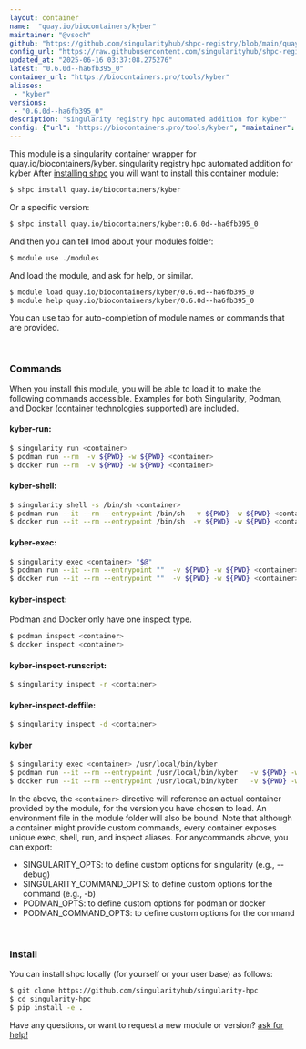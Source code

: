 ```yaml
---
layout: container
name:  "quay.io/biocontainers/kyber"
maintainer: "@vsoch"
github: "https://github.com/singularityhub/shpc-registry/blob/main/quay.io/biocontainers/kyber/container.yaml"
config_url: "https://raw.githubusercontent.com/singularityhub/shpc-registry/main/quay.io/biocontainers/kyber/container.yaml"
updated_at: "2025-06-16 03:37:08.275276"
latest: "0.6.0d--ha6fb395_0"
container_url: "https://biocontainers.pro/tools/kyber"
aliases:
 - "kyber"
versions:
 - "0.6.0d--ha6fb395_0"
description: "singularity registry hpc automated addition for kyber"
config: {"url": "https://biocontainers.pro/tools/kyber", "maintainer": "@vsoch", "description": "singularity registry hpc automated addition for kyber", "latest": {"0.6.0d--ha6fb395_0": "sha256:ccca8e7e9ba9c98e16ee5ef559c840aa275d152bced41c5842a9a0a0561abdb1"}, "tags": {"0.6.0d--ha6fb395_0": "sha256:ccca8e7e9ba9c98e16ee5ef559c840aa275d152bced41c5842a9a0a0561abdb1"}, "docker": "quay.io/biocontainers/kyber", "aliases": {"kyber": "/usr/local/bin/kyber"}}
---
```


This module is a singularity container wrapper for quay.io/biocontainers/kyber.
singularity registry hpc automated addition for kyber
After [installing shpc](#install) you will want to install this container module:


```bash
$ shpc install quay.io/biocontainers/kyber
```

Or a specific version:

```bash
$ shpc install quay.io/biocontainers/kyber:0.6.0d--ha6fb395_0
```

And then you can tell lmod about your modules folder:

```bash
$ module use ./modules
```

And load the module, and ask for help, or similar.

```bash
$ module load quay.io/biocontainers/kyber/0.6.0d--ha6fb395_0
$ module help quay.io/biocontainers/kyber/0.6.0d--ha6fb395_0
```

You can use tab for auto-completion of module names or commands that are provided.

<br>

### Commands

When you install this module, you will be able to load it to make the following commands accessible.
Examples for both Singularity, Podman, and Docker (container technologies supported) are included.

#### kyber-run:

```bash
$ singularity run <container>
$ podman run --rm  -v ${PWD} -w ${PWD} <container>
$ docker run --rm  -v ${PWD} -w ${PWD} <container>
```

#### kyber-shell:

```bash
$ singularity shell -s /bin/sh <container>
$ podman run --it --rm --entrypoint /bin/sh  -v ${PWD} -w ${PWD} <container>
$ docker run --it --rm --entrypoint /bin/sh  -v ${PWD} -w ${PWD} <container>
```

#### kyber-exec:

```bash
$ singularity exec <container> "$@"
$ podman run --it --rm --entrypoint ""  -v ${PWD} -w ${PWD} <container> "$@"
$ docker run --it --rm --entrypoint ""  -v ${PWD} -w ${PWD} <container> "$@"
```

#### kyber-inspect:

Podman and Docker only have one inspect type.

```bash
$ podman inspect <container>
$ docker inspect <container>
```

#### kyber-inspect-runscript:

```bash
$ singularity inspect -r <container>
```

#### kyber-inspect-deffile:

```bash
$ singularity inspect -d <container>
```


#### kyber

```bash
$ singularity exec <container> /usr/local/bin/kyber
$ podman run --it --rm --entrypoint /usr/local/bin/kyber   -v ${PWD} -w ${PWD} <container> -c " $@"
$ docker run --it --rm --entrypoint /usr/local/bin/kyber   -v ${PWD} -w ${PWD} <container> -c " $@"
```



In the above, the `<container>` directive will reference an actual container provided
by the module, for the version you have chosen to load. An environment file in the
module folder will also be bound. Note that although a container
might provide custom commands, every container exposes unique exec, shell, run, and
inspect aliases. For anycommands above, you can export:

 - SINGULARITY_OPTS: to define custom options for singularity (e.g., --debug)
 - SINGULARITY_COMMAND_OPTS: to define custom options for the command (e.g., -b)
 - PODMAN_OPTS: to define custom options for podman or docker
 - PODMAN_COMMAND_OPTS: to define custom options for the command

<br>

### Install

You can install shpc locally (for yourself or your user base) as follows:

```bash
$ git clone https://github.com/singularityhub/singularity-hpc
$ cd singularity-hpc
$ pip install -e .
```

Have any questions, or want to request a new module or version? [ask for help!](https://github.com/singularityhub/singularity-hpc/issues)
